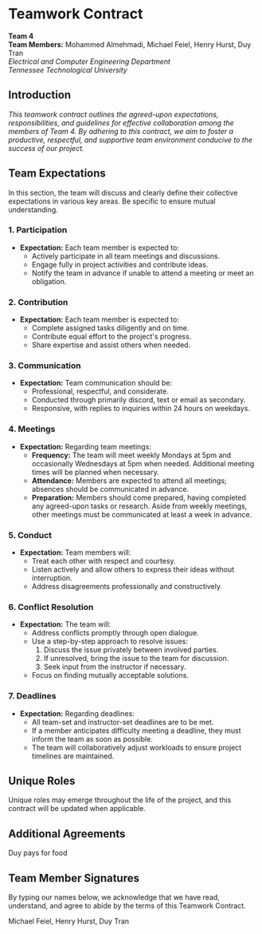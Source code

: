 # **Teamwork Contract**

**Team 4**  
**Team Members:** Mohammed Almehmadi, Michael Feiel, Henry Hurst, Duy Tran  
*Electrical and Computer Engineering Department*  
*Tennessee Technological University*

## **Introduction**

*This teamwork contract outlines the agreed-upon expectations, responsibilities, and guidelines for effective collaboration among the members of Team 4. By adhering to this contract, we aim to foster a productive, respectful, and supportive team environment conducive to the success of our project.*


## **Team Expectations**

In this section, the team will discuss and clearly define their collective expectations in various key areas. Be specific to ensure mutual understanding.

### **1. Participation**

- **Expectation:** Each team member is expected to:
  - Actively participate in all team meetings and discussions.
  - Engage fully in project activities and contribute ideas.
  - Notify the team in advance if unable to attend a meeting or meet an obligation.

### **2. Contribution**

- **Expectation:** Each team member is expected to:
  - Complete assigned tasks diligently and on time.
  - Contribute equal effort to the project's progress.
  - Share expertise and assist others when needed.

### **3. Communication**

- **Expectation:** Team communication should be:
  - Professional, respectful, and considerate.
  - Conducted through primarily discord, text or email as secondary.
  - Responsive, with replies to inquiries within 24 hours on weekdays.

### **4. Meetings**

- **Expectation:** Regarding team meetings:
  - **Frequency:** The team will meet weekly Mondays at 5pm and occasionally Wednesdays at 5pm when needed. Additional meeting times will be planned when necessary.
  - **Attendance:** Members are expected to attend all meetings; absences should be communicated in advance.
  - **Preparation:** Members should come prepared, having completed any agreed-upon tasks or research. Aside from weekly meetings, other meetings must be communicated at least a week in advance.

### **5. Conduct**

- **Expectation:** Team members will:
  - Treat each other with respect and courtesy.
  - Listen actively and allow others to express their ideas without interruption.
  - Address disagreements professionally and constructively.

### **6. Conflict Resolution**

- **Expectation:** The team will:
  - Address conflicts promptly through open dialogue.
  - Use a step-by-step approach to resolve issues:
    1. Discuss the issue privately between involved parties.
    2. If unresolved, bring the issue to the team for discussion.
    3. Seek input from the instructor if necessary.
  - Focus on finding mutually acceptable solutions.

### **7. Deadlines**

- **Expectation:** Regarding deadlines:
  - All team-set and instructor-set deadlines are to be met.
  - If a member anticipates difficulty meeting a deadline, they must inform the team as soon as possible.
  - The team will collaboratively adjust workloads to ensure project timelines are maintained.


## **Unique Roles**

Unique roles may emerge throughout the life of the project, and this contract will be updated when applicable.


## **Additional Agreements**

Duy pays for food


## **Team Member Signatures**

By typing our names below, we acknowledge that we have read, understand, and agree to abide by the terms of this Teamwork Contract.

Michael Feiel, Henry Hurst, Duy Tran
